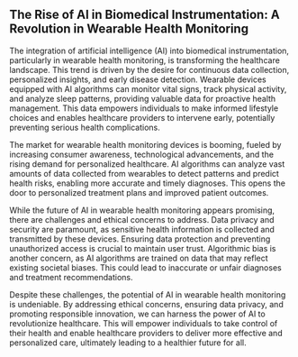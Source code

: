 ## The Rise of AI in Biomedical Instrumentation: A Revolution in Wearable Health Monitoring

The integration of artificial intelligence (AI) into biomedical instrumentation, particularly in wearable health monitoring, is transforming the healthcare landscape. This trend is driven by the desire for continuous data collection, personalized insights, and early disease detection. Wearable devices equipped with AI algorithms can monitor vital signs, track physical activity, and analyze sleep patterns, providing valuable data for proactive health management.  This data empowers individuals to make informed lifestyle choices and enables healthcare providers to intervene early, potentially preventing serious health complications.

The market for wearable health monitoring devices is booming, fueled by increasing consumer awareness, technological advancements, and the rising demand for personalized healthcare.  AI algorithms can analyze vast amounts of data collected from wearables to detect patterns and predict health risks, enabling more accurate and timely diagnoses. This opens the door to personalized treatment plans and improved patient outcomes.

While the future of AI in wearable health monitoring appears promising, there are challenges and ethical concerns to address. Data privacy and security are paramount, as sensitive health information is collected and transmitted by these devices. Ensuring data protection and preventing unauthorized access is crucial to maintain user trust.  Algorithmic bias is another concern, as AI algorithms are trained on data that may reflect existing societal biases. This could lead to inaccurate or unfair diagnoses and treatment recommendations. 

Despite these challenges, the potential of AI in wearable health monitoring is undeniable. By addressing ethical concerns, ensuring data privacy, and promoting responsible innovation, we can harness the power of AI to revolutionize healthcare. This will empower individuals to take control of their health and enable healthcare providers to deliver more effective and personalized care, ultimately leading to a healthier future for all.
